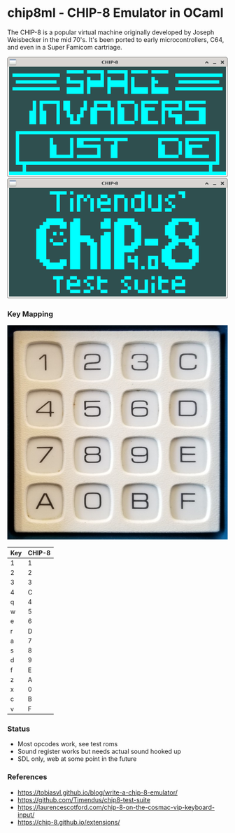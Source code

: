 # chip8ml - CHIP-8 Emulator in OCaml

The CHIP-8 is a popular virtual machine originally developed by Joseph
Weisbecker in the mid 70's. It's been ported to early
microcontrollers, C64, and even in a Super Famicom cartriage.

![Space Invaders](screenshots/sc1.png)
![Test ROM](screenshots/sc2.png)

### Key Mapping

![CHIP-8 Keypad](screenshots/cosmac-vip-keypad.png)

| Key | CHIP-8 |
|-----|--------|
| 1   | 1      |
| 2   | 2      |
| 3   | 3      |
| 4   | C      |
| q   | 4      |
| w   | 5      |
| e   | 6      |
| r   | D      |
| a   | 7      |
| s   | 8      |
| d   | 9      |
| f   | E      |
| z   | A      |
| x   | 0      |
| c   | B      |
| v   | F      |


### Status

- Most opcodes work, see test roms
- Sound register works but needs actual sound hooked up
- SDL only, web at some point in the future

### References

- https://tobiasvl.github.io/blog/write-a-chip-8-emulator/
- https://github.com/Timendus/chip8-test-suite
- https://laurencescotford.com/chip-8-on-the-cosmac-vip-keyboard-input/
- https://chip-8.github.io/extensions/
